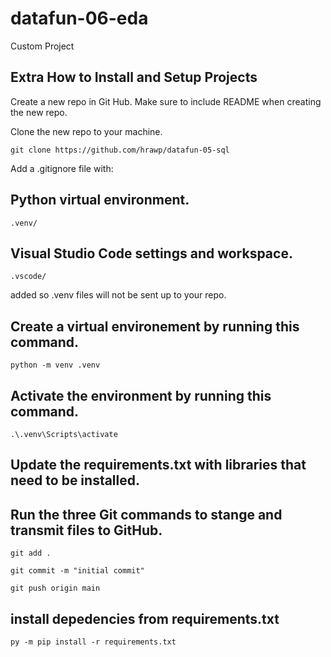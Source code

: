 # datafun-06-eda
Custom Project


## Extra How to Install and Setup Projects

Create a new repo in Git Hub.  Make sure to include README when creating the new repo.

Clone the new repo to your machine.
```
git clone https://github.com/hrawp/datafun-05-sql
```

Add a .gitignore file with:
## Python virtual environment.
```
.venv/
```

## Visual Studio Code settings and workspace.
```
.vscode/
```
added so .venv files will not be sent up to your repo.

## Create a virtual environement by running this command.
```
python -m venv .venv
```

## Activate the environment by running this command.
```
.\.venv\Scripts\activate
```

## Update the requirements.txt with libraries that need to be installed.



## Run the three Git commands to stange and transmit files to GitHub.
```
git add .
```
```
git commit -m "initial commit"
```
```
git push origin main
```


## install depedencies from requirements.txt
```
py -m pip install -r requirements.txt
```